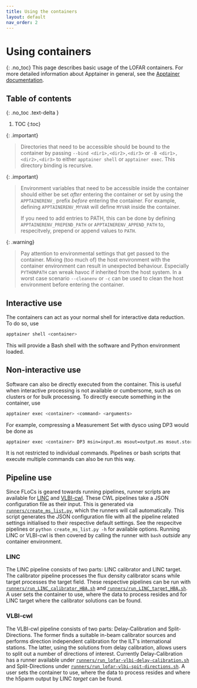 ```yaml
---
title: Using the containers
layout: default
nav_order: 2
---
```


# Using containers
{: .no_toc}
This page describes basic usage of the LOFAR containers. For more detailed information about Apptainer in general, see the [Apptainer documentation](https://apptainer.org/docs/user/main/index.html).

## Table of contents
{: .no_toc .text-delta }

1. TOC
{:toc}

{: .important}
> Directories that need to be accessible should be bound to the container by passing `--bind <dir1>,<dir2>,<dir3>` or `-B <dir1>,<dir2>,<dir3>` to either `apptainer shell` or `apptainer exec`. This directory binding is recursive.

{: .important}
> Environment variables that need to be accessible inside the container should either be set _after_ entering the container or set by using the `APPTAINERENV_` prefix _before_ entering the container. For example, defining `APPTAINERENV_MYVAR` will define `MYVAR` inside the container.
>
> If you need to add entries to PATH, this can be done by defining `APPTAINERENV_PREPEND_PATH` or `APPTAINERENV_APPEND_PATH` to, respecitvely, prepend or append values to `PATH`.

{: .warning}
> Pay attention to environmental settings that get passed to the container. Mixing (too much of) the host environment with the container environment can result in unexpected behaviour. Especially `PYTHONPATH` can wreak havoc if inherited from the host system. In a worst case scenario `--cleanenv` or `-c` can be used to clean the host environment before entering the container.

## Interactive use
The containers can act as your normal shell for interactive data reduction. To do so, use

```bash
apptainer shell <container>
```
This will provide a Bash shell with the software and Python environment loaded.

## Non-interactive use
Software can also be directly executed from the container. This is useful when interactive processing is not available or cumbersome, such as on clusters or for bulk processing. To directly execute something in the container, use

```bash
apptainer exec <container> <command> <arguments>
```
For example, compressing a Measurement Set with dysco using DP3 would be done as

```bash
apptainer exec <container> DP3 msin=input.ms msout=output.ms msout.storagemanager=dysco steps=[]
```
It is not restricted to individual commands. Pipelines or bash scripts that execute multiple commands can also be run this way.

## Pipeline use
Since FLoCs is geared towards running pipelines, runner scripts are available for [LINC](https://git.astron.nl/RD/LINC) and [VLBI-cwl](https://git.astron.nl/RD/VLBI-cwl). These CWL pipelines take a JSON configuration file as their input. This is generated via [`runners/create_ms_list.py`](https://github.com/tikk3r/flocs/blob/fedora-py3/runners/create_ms_list.py), which the runners will call automatically. This script generates the JSON configuration file with all the pipeline related settings initialised to their respective default settings. See the respecitve pipelines or `python create_ms_list.py -h` for available options. Running LINC or VLBI-cwl is then covered by calling the runner with `bash` _outside_ any container environment.

### LINC
The LINC pipeline consists of two parts: LINC calibrator and LINC target. The calibrator pipeline processes the flux density calibrator scans while target processes the target field. These respective pipelines can be run with [`runners/run_LINC_calibrator_HBA.sh`](https://github.com/tikk3r/flocs/blob/fedora-py3/runners/run_LINC_calibrator_HBA.sh) and [`runners/run_LINC_target_HBA.sh`](https://github.com/tikk3r/flocs/blob/fedora-py3/runners/run_LINC_target_HBA.sh). A user sets the container to use, where the data to process resides and for LINC target where the calibrator solutions can be found.

### VLBI-cwl
The VLBI-cwl pipeline consists of two parts: Delay-Calibration and Split-Directions. The former finds a suitable in-beam calibrator sources and performs direction independent calibration for the ILT's international stations. The latter, using the solutions from delay calibration, allows users to split out a number of directions of interest. Currently Delay-Calibration has a runner available under [`runners/run_lofar-vlbi-delay-calibration.sh`](https://github.com/tikk3r/flocs/blob/fedora-py3/runners/run_lofar-vlbi-delay-calibration.sh) and Split-Directions under [`runners/run_lofar-vlbi-spit-directions.sh`](https://github.com/tikk3r/flocs/blob/fedora-py3/runners/run_lofar-vlbi-split-directions.sh). A user sets the container to use, where the data to process resides and where the h5parm output by LINC *target* can be found.
